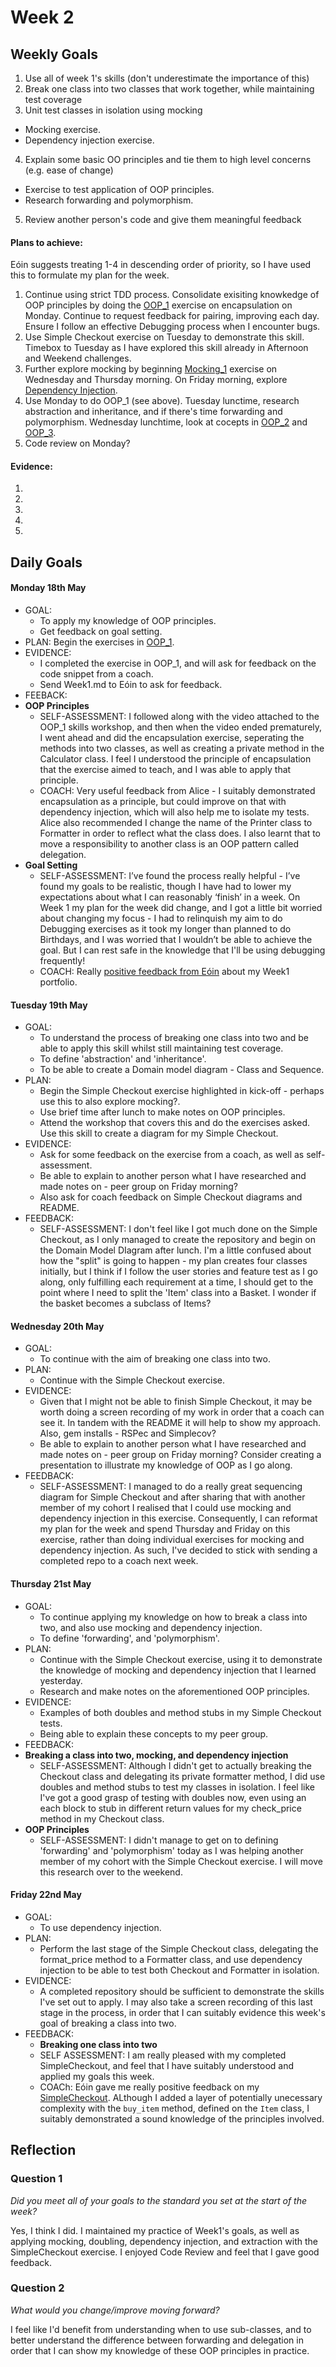 # Week 2

## Weekly Goals

1. Use all of week 1's skills (don't underestimate the importance of this)
2. Break one class into two classes that work together, while maintaining test coverage
3. Unit test classes in isolation using mocking
  - Mocking exercise. 
  - Dependency injection exercise. 
4. Explain some basic OO principles and tie them to high level concerns (e.g. ease of change)
  - Exercise to test application of OOP principles.
  - Research forwarding and polymorphism.
5. Review another person's code and give them meaningful feedback

#### Plans to achieve:

Eóin suggests treating 1-4 in descending order of priority, so I have used this to formulate my plan for the week.

1. Continue using strict TDD process. Consolidate exisiting knowkedge of OOP principles by doing the [OOP_1](https://github.com/makersacademy/skills-workshops/tree/master/week-1/oop_1) exercise on encapsulation on Monday. Continue to request feedback for pairing, improving each day. Ensure I follow an effective Debugging process when I encounter bugs. 
2. Use Simple Checkout exercise on Tuesday to demonstrate this skill. Timebox to Tuesday as I have explored this skill already in Afternoon and Weekend challenges.  
3. Further explore mocking by beginning [Mocking_1](https://github.com/makersacademy/skills-workshops/tree/master/week-1/mocking_1) exercise on Wednesday and Thursday morning. On Friday morning, explore [Dependency Injection](https://github.com/makersacademy/skills-workshops/blob/master/practicals/object_oriented_design/dependency_injection.md).
4. Use Monday to do OOP_1 (see above). Tuesday lunctime, research abstraction and inheritance, and if there's time forwarding and polymorphism. Wednesday lunchtime, look at cocepts in [OOP_2](https://github.com/makersacademy/skills-workshops/tree/master/week-2/oop_2) and [OOP_3](https://github.com/makersacademy/skills-workshops/tree/master/week-2/oop_3). 
5. Code review on Monday?

#### Evidence:

1. 

2. 

3.
 
4.
 
5. 

## Daily Goals

#### Monday 18th May
- GOAL: 
  - To apply my knowledge of OOP principles. 
  - Get feedback on goal setting.
- PLAN: Begin the exercises in [OOP_1](https://github.com/makersacademy/skills-workshops/tree/master/week-1/oop_1).
- EVIDENCE: 
  - I completed the exercise in OOP_1, and will ask for feedback on the code snippet from a coach.
  - Send Week1.md to Eóin to ask for feedback.
- FEEBACK:
- **OOP Principles**
  - SELF-ASSESSMENT: I followed along with the video attached to the OOP_1 skills workshop, and then when the video ended prematurely, I went ahead and did the encapsulation exercise, seperating the methods into two classes, as well as creating a private method in the Calculator class. I feel I understood the principle of encapsulation that the exercise aimed to teach, and I was able to apply that principle.
  - COACH: Very useful feedback from Alice - I suitably demonstrated encapsulation as a principle, but could improve on that with dependency injection, which will also help me to isolate my tests. Alice also recommended I change the name of the Printer class to Formatter in order to reflect what the class does. I also learnt that to move a responsibility to another class is an OOP pattern called delegation. 
- **Goal Setting**
  - SELF-ASSESSMENT: I’ve found the process really helpful - I’ve found my goals to be realistic, though I have had to lower my expectations about what I can reasonably ‘finish’ in a week. On Week 1 my plan for the week did change, and I got a little bit worried about changing my focus - I had to relinquish my aim to do Debugging exercises as it took my longer than planned to do Birthdays, and I was worried that I wouldn’t be able to achieve the goal. But I can rest safe in the knowledge that I'll be using debugging frequently!
  - COACH: Really [positive feedback from Eóin](https://drive.google.com/open?id=1RiDjDdrdme0RFeVZSJIzfV86btWRH4mp) about my Week1 portfolio.

#### Tuesday 19th May
- GOAL: 
  - To understand the process of breaking one class into two and be able to apply this skill whilst still maintaining test coverage.
  - To define 'abstraction' and 'inheritance'. 
  - To be able to create a Domain model diagram - Class and Sequence. 
- PLAN: 
  - Begin the Simple Checkout exercise highlighted in kick-off - perhaps use this to also explore mocking?.
  - Use brief time after lunch to make notes on OOP principles.
  - Attend the workshop that covers this and do the exercises asked. Use this skill to create a diagram for my Simple Checkout.
- EVIDENCE: 
  - Ask for some feedback on the exercise from a coach, as well as self-assessment. 
  - Be able to explain to another person what I have researched and made notes on - peer group on Friday morning?
  - Also ask for coach feedback on Simple Checkout diagrams and README.
- FEEDBACK:
   - SELF-ASSESSMENT: I don't feel like I got much done on the Simple Checkout, as I only managed to create the repository and begin on the Domain Model DIagram after lunch. I'm a little confused about how the "split" is going to happen - my plan creates four classes initially, but I think if I follow the user stories and feature test as I go along, only fulfilling each requirement at a time, I should get to the point where I need to split the 'Item' class into a Basket. I wonder if the basket becomes a subclass of Items?

#### Wednesday 20th May
- GOAL: 
  - To continue with the aim of breaking one class into two.
- PLAN:
  - Continue with the Simple Checkout exercise.
- EVIDENCE:
  - Given that I might not be able to finish Simple Checkout, it may be worth doing a screen recording of my work in order that a coach can see it. In tandem with the README it will help to show my approach. Also, gem installs - RSPec and Simplecov?
  - Be able to explain to another person what I have researched and made notes on - peer group on Friday morning? Consider creating a presentation to illustrate my knowledge of OOP as I go along.
- FEEDBACK:
  - SELF-ASSESSMENT: I managed to do a really great sequencing diagram for Simple Checkout and after sharing that with another member of my cohort I realised that I could use mocking and dependency injection in this exercise. Consequently, I can reformat my plan for the week and spend Thursday and Friday on this exercise, rather than doing individual exercises for mocking and dependency injection. As such, I've decided to stick with sending a completed repo to a coach next week.
  
#### Thursday 21st May
- GOAL:
  - To continue applying my knowledge on how to break a class into two, and also use mocking and dependency injection.
  - To define 'forwarding', and 'polymorphism'.
- PLAN:
  - Continue with the Simple Checkout exercise, using it to demonstrate the knowledge of mocking and dependency injection that I learned yesterday.
  - Research and make notes on the aforementioned OOP principles. 
- EVIDENCE:
  - Examples of both doubles and method stubs in my Simple Checkout tests.
  - Being able to explain these concepts to my peer group. 
- FEEDBACK:
- **Breaking a class into two, mocking, and dependency injection**
  - SELF-ASSESSMENT: Although I didn't get to actually breaking the Checkout class and delegating its private formatter method, I did use doubles and method stubs to test my classes in isolation. I feel like I've got a good grasp of testing with doubles now, even using an each block to stub in different return values for my check_price method in my Checkout class. 
- **OOP Principles** 
  - SELF-ASSESSMENT: I didn't manage to get on to defining 'forwarding' and 'polymorphism' today as I was helping another member of my cohort with the Simple Checkout exercise. I will move this research over to the weekend. 

  
#### Friday 22nd May
- GOAL:
  - To use dependency injection.
- PLAN:
  - Perform the last stage of the Simple Checkout class, delegating the format_price method to a Formatter class, and use dependency injection to be able to test both Checkout and Formatter in isolation. 
- EVIDENCE:
  - A completed repository should be sufficient to demonstrate the skills I've set out to apply. I may also take a screen recording of this last stage in the process, in order that I can suitably evidence this week's goal of breaking a class into two. 
- FEEDBACK:
  - **Breaking one class into two**
  - SELF ASSESSMENT: I am really pleased with my completed SimpleCheckout, and feel that I have suitably understood and applied my goals this week.
  - COACh: Eóin gave me really positive feedback on my [SimpleCheckout](https://github.com/NikitaDouglas/SimpleCheckout). ALthough I added a layer of potentially unecessary complexity with the `buy_item` method, defined on the `Item` class, I suitably demonstrated a sound knowledge of the principles involved.


## Reflection


### Question 1

*Did you meet all of your goals to the standard you set at the start of the week?*

Yes, I think I did. I maintained my practice of Week1's goals, as well as applying mocking, doubling, dependency injection, and extraction with the SimpleCheckout exercise. I enjoyed Code Review and feel that I gave good feedback. 


### Question 2

*What would you change/improve moving forward?*

I feel like I'd benefit from understanding when to use sub-classes, and to better understand the difference between forwarding and delegation in order that I can show my knowledge of these OOP principles in practice. 

